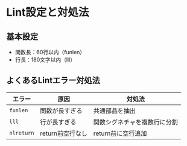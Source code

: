 # Lint設定と対処法

## 基本設定

- 関数長：60行以内（funlen）
- 行長：180文字以内（lll）

## よくあるLintエラー対処法

| エラー | 原因 | 対処法 |
|--------|------|--------|
| `funlen` | 関数が長すぎる | 共通部品を抽出 |
| `lll` | 行が長すぎる | 関数シグネチャを複数行に分割 |
| `nlreturn` | return前空行なし | return前に空行追加 |
